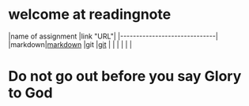 # welcome at readingnote

|name of assignment |link "URL"|
|------------------------------|
|markdown|[markdown](https://eid-sukariah.github.io/readingnote/markdown)
|git     |[git]()
|        | 
|        |
|        |



# Do not go out before you say Glory to God